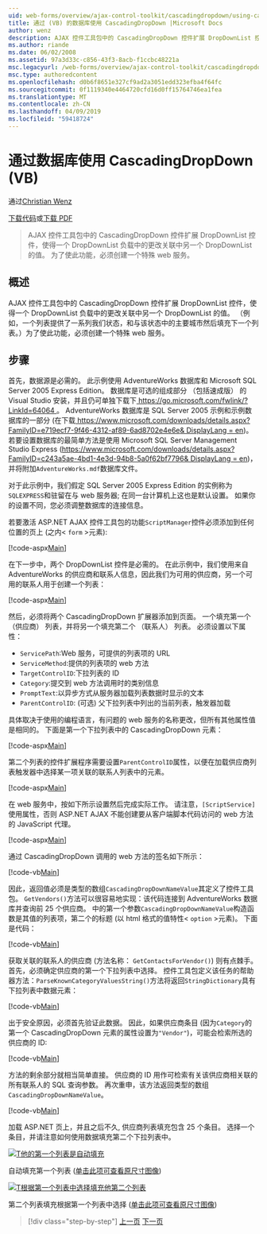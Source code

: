 ```yaml
---
uid: web-forms/overview/ajax-control-toolkit/cascadingdropdown/using-cascadingdropdown-with-a-database-vb
title: 通过 (VB) 的数据库使用 CascadingDropDown |Microsoft Docs
author: wenz
description: AJAX 控件工具包中的 CascadingDropDown 控件扩展 DropDownList 控件，使得一个 DropDownList 负载中的更改关联中 anoth 值...
ms.author: riande
ms.date: 06/02/2008
ms.assetid: 97a3d33c-c856-43f3-8acb-f1ccbc48221a
msc.legacyurl: /web-forms/overview/ajax-control-toolkit/cascadingdropdown/using-cascadingdropdown-with-a-database-vb
msc.type: authoredcontent
ms.openlocfilehash: d0b6f8651e327cf9ad2a3051edd323efba4f64fc
ms.sourcegitcommit: 0f1119340e4464720cfd16d0ff15764746ea1fea
ms.translationtype: MT
ms.contentlocale: zh-CN
ms.lasthandoff: 04/09/2019
ms.locfileid: "59418724"
---
```

# <a name="using-cascadingdropdown-with-a-database-vb"></a>通过数据库使用 CascadingDropDown (VB)

通过[Christian Wenz](https://github.com/wenz)

[下载代码](http://download.microsoft.com/download/9/0/7/907760b1-2c60-4f81-aeb6-ca416a573b0d/cascadingdropdown1.vb.zip)或[下载 PDF](http://download.microsoft.com/download/2/d/c/2dc10e34-6983-41d4-9c08-f78f5387d32b/cascadingdropdown1VB.pdf)

> AJAX 控件工具包中的 CascadingDropDown 控件扩展 DropDownList 控件，使得一个 DropDownList 负载中的更改关联中另一个 DropDownList 的值。 为了使此功能，必须创建一个特殊 web 服务。


## <a name="overview"></a>概述

AJAX 控件工具包中的 CascadingDropDown 控件扩展 DropDownList 控件，使得一个 DropDownList 负载中的更改关联中另一个 DropDownList 的值。 （例如，一个列表提供了一系列我们状态，和与该状态中的主要城市然后填充下一个列表。）为了使此功能，必须创建一个特殊 web 服务。

## <a name="steps"></a>步骤

首先，数据源是必需的。 此示例使用 AdventureWorks 数据库和 Microsoft SQL Server 2005 Express Edition。 数据库是可选的组成部分 （包括速成版） 的 Visual Studio 安装，并且仍可单独下载下[ https://go.microsoft.com/fwlink/?LinkId=64064 ](https://go.microsoft.com/fwlink/?LinkId=64064)。 AdventureWorks 数据库是 SQL Server 2005 示例和示例数据库的一部分 (在下载[ https://www.microsoft.com/downloads/details.aspx?FamilyID=e719ecf7-9f46-4312-af89-6ad8702e4e6e&amp; DisplayLang = en](https://www.microsoft.com/downloads/details.aspx?FamilyID=e719ecf7-9f46-4312-af89-6ad8702e4e6e&amp;DisplayLang=en))。 若要设置数据库的最简单方法是使用 Microsoft SQL Server Management Studio Express ([https://www.microsoft.com/downloads/details.aspx?FamilyID=c243a5ae-4bd1-4e3d-94b8-5a0f62bf7796&amp; DisplayLang = en](https://www.microsoft.com/downloads/details.aspx?FamilyID=c243a5ae-4bd1-4e3d-94b8-5a0f62bf7796&amp;DisplayLang=en))，并将附加`AdventureWorks.mdf`数据库文件。

对于此示例中，我们假定 SQL Server 2005 Express Edition 的实例称为`SQLEXPRESS`和驻留在与 web 服务器; 在同一台计算机上这也是默认设置。 如果你的设置不同，您必须调整数据库的连接信息。

若要激活 ASP.NET AJAX 控件工具包的功能`ScriptManager`控件必须添加到任何位置的页上 (之内&lt; `form` &gt;元素):

[!code-aspx[Main](using-cascadingdropdown-with-a-database-vb/samples/sample1.aspx)]

在下一步中，两个 DropDownList 控件是必需的。 在此示例中，我们使用来自 AdventureWorks 的供应商和联系人信息，因此我们为可用的供应商，另一个可用的联系人用于创建一个列表：

[!code-aspx[Main](using-cascadingdropdown-with-a-database-vb/samples/sample2.aspx)]

然后，必须将两个 CascadingDropDown 扩展器添加到页面。 一个填充第一个 （供应商） 列表，并将另一个填充第二个 （联系人） 列表。 必须设置以下属性：

- `ServicePath`:Web 服务，可提供的列表项的 URL
- `ServiceMethod`:提供的列表项的 web 方法
- `TargetControlID`:下拉列表的 ID
- `Category`:提交到 web 方法调用时的类别信息
- `PromptText`:以异步方式从服务器加载列表数据时显示的文本
- `ParentControlID`: (可选) 父下拉列表中列出的当前列表，触发器加载

具体取决于使用的编程语言，有问题的 web 服务的名称更改，但所有其他属性值是相同的。 下面是第一个下拉列表中的 CascadingDropDown 元素：

[!code-aspx[Main](using-cascadingdropdown-with-a-database-vb/samples/sample3.aspx)]

第二个列表的控件扩展程序需要设置`ParentControlID`属性，以便在加载供应商列表触发器中选择某一项关联的联系人列表中的元素。

[!code-aspx[Main](using-cascadingdropdown-with-a-database-vb/samples/sample4.aspx)]

在 web 服务中，按如下所示设置然后完成实际工作。 请注意，`[ScriptService]`使用属性，否则 ASP.NET AJAX 不能创建要从客户端脚本代码访问的 web 方法的 JavaScript 代理。

[!code-aspx[Main](using-cascadingdropdown-with-a-database-vb/samples/sample5.aspx)]

通过 CascadingDropDown 调用的 web 方法的签名如下所示：

[!code-vb[Main](using-cascadingdropdown-with-a-database-vb/samples/sample6.vb)]

因此，返回值必须是类型的数组`CascadingDropDownNameValue`其定义了控件工具包。 `GetVendors()`方法可以很容易地实现：该代码连接到 AdventureWorks 数据库并查询前 25 个供应商。 中的第一个参数`CascadingDropDownNameValue`构造函数是其值的列表项，第二个的标题 (以 html 格式的值特性&lt; `option` &gt;元素)。 下面是代码：

[!code-vb[Main](using-cascadingdropdown-with-a-database-vb/samples/sample7.vb)]

获取关联的联系人的供应商 (方法名称： `GetContactsForVendor()`) 则有点棘手。 首先，必须确定供应商的第一个下拉列表中选择。 控件工具包定义该任务的帮助器方法：`ParseKnownCategoryValuesString()`方法将返回`StringDictionary`具有下拉列表中数据元素：

[!code-vb[Main](using-cascadingdropdown-with-a-database-vb/samples/sample8.vb)]

出于安全原因，必须首先验证此数据。 因此，如果供应商条目 (因为`Category`的第一个 CascadingDropDown 元素的属性设置为`"Vendor"`)，可能会检索所选的供应商的 ID:

[!code-vb[Main](using-cascadingdropdown-with-a-database-vb/samples/sample9.vb)]

方法的剩余部分就相当简单直接。 供应商的 ID 用作可检索有关该供应商相关联的所有联系人的 SQL 查询参数。 再次重申，该方法返回类型的数组`CascadingDropDownNameValue`。

[!code-vb[Main](using-cascadingdropdown-with-a-database-vb/samples/sample10.vb)]

加载 ASP.NET 页上，并且之后不久, 供应商列表填充包含 25 个条目。 选择一个条目，并请注意如何使用数据填充第二个下拉列表中。


[![T他的第一个列表是自动填充](using-cascadingdropdown-with-a-database-vb/_static/image2.png)](using-cascadingdropdown-with-a-database-vb/_static/image1.png)

自动填充第一个列表 ([单击此项可查看原尺寸图像](using-cascadingdropdown-with-a-database-vb/_static/image3.png))


[![T根据第一个列表中选择填充他第二个列表](using-cascadingdropdown-with-a-database-vb/_static/image5.png)](using-cascadingdropdown-with-a-database-vb/_static/image4.png)

第二个列表填充根据第一个列表中选择 ([单击此项可查看原尺寸图像](using-cascadingdropdown-with-a-database-vb/_static/image6.png))

> [!div class="step-by-step"]
> [上一页](filling-a-list-using-cascadingdropdown-vb.md)
> [下一页](presetting-list-entries-with-cascadingdropdown-vb.md)
